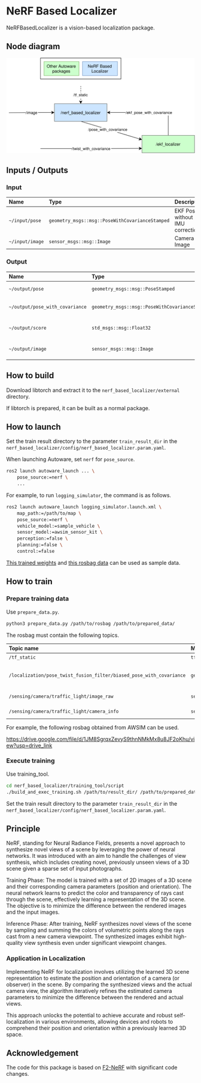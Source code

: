 # NeRF Based Localizer

NeRFBasedLocalizer is a vision-based localization package.

## Node diagram

![node diagram](./doc_image/node_diagram.drawio.svg)

## Inputs / Outputs

### Input

| Name            | Type                                            | Description                      |
| :---------------| :---------------------------------------------- | :------------------------------- |
| `~/input/pose`  | `geometry_msgs::msg::PoseWithCovarianceStamped` | EKF Pose without IMU correction. |
| `~/input/image` | `sensor_msgs::msg::Image`                       | Camera Image                     |

### Output

| Name                            | Type                                            | Description                    |
| :------------------------------ | :---------------------------------------------- | :----------------------------- |
| `~/output/pose`                 | `geometry_msgs::msg::PoseStamped`               | estimated pose                 |
| `~/output/pose_with_covariance` | `geometry_msgs::msg::PoseWithCovarianceStamped` | estimated pose with covariance |
| `~/output/score`                | `std_msgs::msg::Float32`                        | estimated score of nerf        |
| `~/output/image`                | `sensor_msgs::msg::Image`                       | estimated image of nerf        |

## How to build

Download libtorch and extract it to the `nerf_based_localizer/external` directory.

If libtorch is prepared, it can be built as a normal package.

## How to launch

Set the train result directory to the parameter `train_result_dir` in the `nerf_based_localizer/config/nerf_based_localizer.param.yaml`.

When launching Autoware, set `nerf` for `pose_source`.

```bash
ros2 launch autoware_launch ... \
    pose_source:=nerf \
    ...
```

For example, to run `logging_simulator`, the command is as follows.

```bash
ros2 launch autoware_launch logging_simulator.launch.xml \
    map_path:=/path/to/map \
    pose_source:=nerf \
    vehicle_model:=sample_vehicle \
    sensor_model:=awsim_sensor_kit \
    perception:=false \
    planning:=false \
    control:=false
```

[This trained weights](https://drive.google.com/file/d/1w4hLw7aJ_o6OM8XCCXyNPZTGIy4ah9aZ/view?usp=sharing) and [this rosbag data](https://drive.google.com/file/d/1uMVwQQFcfs8JOqfoA1FqfH_fLPwQ71jK/view) can be used as sample data.

## How to train

### Prepare training data

Use `prepare_data.py`.

```bash
python3 prepare_data.py /path/to/rosbag /path/to/prepared_data/
```

The rosbag must contain the following topics.

| Topic name                                                           | Message type                                    | Description                     |
| :------------------------------------------------------------------- | :---------------------------------------------- | :------------------------------ |
| `/tf_static`                                                         | `tf2_msgs::msg::TFMessage`                      | tf_static                       |
| `/localization/pose_twist_fusion_filter/biased_pose_with_covariance` | `geometry_msgs::msg::PoseWithCovarianceStamped` | EKF Pose without IMU correction |
| `/sensing/camera/traffic_light/image_raw`                            | `sensor_msgs::msg::Image`                       | Camera Image                    |
| `/sensing/camera/traffic_light/camera_info`                          | `sensor_msgs::msg::CameraInfo`                  | Camera Info                     |

For example, the following rosbag obtained from AWSIM can be used.

<https://drive.google.com/file/d/1JM8SgrqxZevyS9thnNMkMx8u8JF2oKhu/view?usp=drive_link>

### Execute training

Use training_tool.

```bash
cd nerf_based_localizer/training_tool/script
./build_and_exec_training.sh /path/to/result_dir/ /path/to/prepared_data/
```

Set the train result directory to the parameter `train_result_dir` in the `nerf_based_localizer/config/nerf_based_localizer.param.yaml`.

## Principle

NeRF, standing for Neural Radiance Fields, presents a novel approach to synthesize novel views of a scene by leveraging the power of neural networks. It was introduced with an aim to handle the challenges of view synthesis, which includes creating novel, previously unseen views of a 3D scene given a sparse set of input photographs.

Training Phase: The model is trained with a set of 2D images of a 3D scene and their corresponding camera parameters (position and orientation). The neural network learns to predict the color and transparency of rays cast through the scene, effectively learning a representation of the 3D scene. The objective is to minimize the difference between the rendered images and the input images.

Inference Phase: After training, NeRF synthesizes novel views of the scene by sampling and summing the colors of volumetric points along the rays cast from a new camera viewpoint. The synthesized images exhibit high-quality view synthesis even under significant viewpoint changes.

### Application in Localization

Implementing NeRF for localization involves utilizing the learned 3D scene representation to estimate the position and orientation of a camera (or observer) in the scene. By comparing the synthesized views and the actual camera view, the algorithm iteratively refines the estimated camera parameters to minimize the difference between the rendered and actual views.

This approach unlocks the potential to achieve accurate and robust self-localization in various environments, allowing devices and robots to comprehend their position and orientation within a previously learned 3D space.

## Acknowledgement

The code for this package is based on [F2-NeRF](https://github.com/Totoro97/f2-nerf) with significant code changes.
